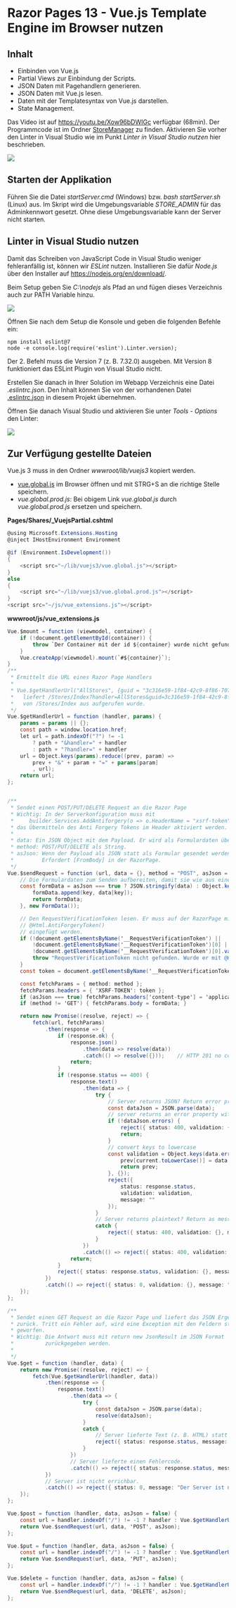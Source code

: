 # Razor Pages 13 - Vue.js Template Engine im Browser nutzen

## Inhalt

- Einbinden von Vue.js
- Partial Views zur Einbindung der Scripts.
- JSON Daten mit Pagehandlern generieren.
- JSON Daten mit Vue.js lesen.
- Daten mit der Templatesyntax von Vue.js darstellen.
- State Management.

Das Video ist auf https://youtu.be/Xow96bDWIGc verfügbar (68min). Der Programmcode ist im
Ordner [StoreManager](StoreManager) zu finden. Aktivieren Sie vorher den Linter in Visual Studio
wie im Punkt *Linter in Visual Studio nutzen* hier beschrieben.

![](screenshot.png)

## Starten der Applikation

Führen Sie die Datei *startServer.cmd* (Windows) bzw. *bash startServer.sh* (Linux) aus. Im
Skript wird die Umgebungsvariable *STORE_ADMIN* für das Adminkennwort gesetzt. Ohne diese
Umgebungsvariable kann der Server nicht starten.

## Linter in Visual Studio nutzen

Damit das Schreiben von JavaScript Code in Visual Studio weniger fehleranfällig ist, können wir
*ESLint* nutzen. Installieren Sie dafür *Node.js* über den Installer auf https://nodejs.org/en/download/.

Beim Setup geben Sie *C:\nodejs* als Pfad an und fügen dieses Verzeichnis auch zur PATH Variable
hinzu.

![](node_installation.png)

Öffnen Sie nach dem Setup die Konsole und geben die folgenden Befehle ein:

```text
npm install eslint@7
node -e console.log(require('eslint').Linter.version);
```

Der 2. Befehl muss die Version 7 (z. B. 7.32.0) ausgeben. Mit Version 8 funktioniert das ESLint
Plugin von Visual Studio nicht.

Erstellen Sie danach in Ihrer Solution im Webapp Verzeichnis eine Datei *.eslintrc.json*.
Den Inhalt können Sie von der vorhandenen Datei
[.eslintrc.json](StoreManager/StoreManager.Webapp/.eslintrc.json) in diesem Projekt übernehmen.

Öffnen Sie danach Visual Studio und aktivieren Sie unter *Tools - Options* den Linter:

![](vs_litersettings.png)

## Zur Verfügung gestellte Dateien

Vue.js 3 muss in den Ordner *wwwroot/lib/vuejs3* kopiert werden.

- [vue.global.js](https://unpkg.com/vue@3) im Browser öffnen und mit STRG+S an die richtige
  Stelle speichern.
- *vue.global.prod.js*: Bei obigem Link *vue.global.js* durch *vue.global.prod.js* ersetzen und
  speichern.


**Pages/Shares/_VuejsPartial.cshtml**

```c#
@using Microsoft.Extensions.Hosting
@inject IHostEnvironment Environment

@if (Environment.IsDevelopment())
{
    <script src="~/lib/vuejs3/vue.global.js"></script>
}
else
{
    <script src="~/lib/vuejs3/vue.global.prod.js"></script>
}
<script src="~/js/vue_extensions.js"></script>

```

**wwwroot/js/vue_extensions.js**

```c#
Vue.$mount = function (viewmodel, container) {
    if (!document.getElementById(container)) {
        throw `Der Container mit der id ${container} wurde nicht gefunden. Fehlt ein div mit dieser id?`;
    }
    Vue.createApp(viewmodel).mount(`#${container}`);
}
/**
 * Ermittelt die URL eines Razor Page Handlers
 * 
 * Vue.$getHandlerUrl("AllStores", {guid = "3c316e59-1f84-42c9-8f86-70747cfb837e"}) 
 *   liefert /Stores/Index?handler=AllStores&guid=3c316e59-1f84-42c9-8f86-70747cfb837e wenn die Funktion
 *   von /Stores/Index aus aufgerufen wurde.
 */
Vue.$getHandlerUrl = function (handler, params) {
    params = params || {};
    const path = window.location.href;
    let url = path.indexOf("?") != -1
        ? path + "&handler=" + handler
        : path + "?handler=" + handler
    url = Object.keys(params).reduce((prev, param) =>
        prev + "&" + param + "=" + params[param]
        , url);
    return url;
};


/**
 * Sendet einen POST/PUT/DELETE Request an die Razor Page
 * Wichtig: In der Serverkonfiguration muss mit 
 *     builder.Services.AddAntiforgery(o => o.HeaderName = "xsrf-token");
 * das Übermitteln des Anti Forgery Tokens im Header aktiviert werden.
 * 
 * data: Ein JSON Object mit dem Payload. Er wird als Formulardaten übertragen
 * method: POST/PUT/DELETE als String.
 * asJson: Wenn der Payload als JSON statt als Formular gesendet werden soll. 
 *         Erfordert [FromBody] in der RazorPage.
 */
Vue.$sendRequest = function (url, data = {}, method = "POST", asJson = false) {
    // Die Formulardaten zum Senden aufbereiten, damit sie wie aus einem HTML Formular gesendet aussehen.
    const formData = asJson === true ? JSON.stringify(data) : Object.keys(data).reduce((formData, key) => {
        formData.append(key, data[key]);
        return formData;
    }, new FormData());

    // Den RequestVerificationToken lesen. Er muss auf der RazorPage mit
    // @Html.AntiForgeryToken()
    // eingefügt werden.
    if (!document.getElementsByName('__RequestVerificationToken') ||
        !document.getElementsByName('__RequestVerificationToken')[0] ||
        !document.getElementsByName('__RequestVerificationToken')[0].value) {
        throw "RequestVerificationToken nicht gefunden. Wurde er mit @Html.AntiForgeryToken() eingefügt?";
    }
    const token = document.getElementsByName('__RequestVerificationToken')[0].value;

    const fetchParams = { method: method };
    fetchParams.headers = { 'XSRF-TOKEN': token };
    if (asJson === true) fetchParams.headers['content-type'] = 'application/json';
    if (method != 'GET') { fetchParams.body = formData; }

    return new Promise((resolve, reject) => {
        fetch(url, fetchParams)
            .then(response => {
                if (response.ok) {
                    response.json()
                        .then(data => resolve(data))
                        .catch(() => resolve({}));    // HTTP 201 no content
                    return;
                }
                if (response.status == 400) {
                    response.text()
                        .then(data => {
                            try {
                                // Server returns JSON? Return error property as validation.
                                const dataJson = JSON.parse(data);
                                // server returns an error property with validation messages?
                                if (!dataJson.errors) {
                                    reject({ status: 400, validation: {}, message: "" });
                                    return;
                                }
                                // convert keys to lowercase
                                const validation = Object.keys(data.errors).reduce((prev, current) => {
                                    prev[current.toLowerCase()] = data.errors[current];
                                    return prev;
                                }, {});
                                reject({
                                    status: response.status,
                                    validation: validation,
                                    message: ""
                                });
                            }
                            // Server returns plaintext? Return as message.
                            catch {
                                reject({ status: 400, validation: {}, message: data });
                            }
                        })
                        .catch(() => reject({ status: 400, validation: {}, message: "Der Server akzeptierte die Anfrage nicht (Bad request)." }));
                    return;
                }
                reject({ status: response.status, validation: {}, message: `Der Server antwortete mit dem Fehlercode ${response.status}.` });
            })
            .catch(() => reject({ status: 0, validation: {}, message: "Der Server ist nicht erreichbar." }));             // Server nicht erreichbar
    });
};

/**
 * Sendet einen GET Request an die Razor Page und liefert das JSON Ergebnis
 * zurück. Tritt ein Fehler auf, wird eine Exception mit den Feldern status und message
 * geworfen.
 * Wichtig: Die Antwort muss mit return new JsonResult im JSON Format
 *          zurückgegeben werden.
 * 
 */
Vue.$get = function (handler, data) {
    return new Promise((resolve, reject) => {
        fetch(Vue.$getHandlerUrl(handler, data))
            .then(response => {
                response.text()
                    .then(data => {
                        try {
                            const dataJson = JSON.parse(data);
                            resolve(dataJson);
                        }
                        catch {
                            // Server lieferte Text (z. B. HTML) statt einem JSON.
                            reject({ status: response.status, message: "Der Server lieferte kein JSON Ergebnis." });
                        }
                    })
                    // Server lieferte einen Fehlercode.
                    .catch(() => reject({ status: response.status, message: `Der Server antwortete mit dem Fehlercode ${response.status}.` }));
            })
            // Server ist nicht errichbar.
            .catch(() => reject({ status: 0, message: "Der Server ist nicht erreichbar." }));
    });
};

Vue.$post = function (handler, data, asJson = false) {
    const url = handler.indexOf("/") != -1 ? handler : Vue.$getHandlerUrl(handler);
    return Vue.$sendRequest(url, data, 'POST', asJson);
};

Vue.$put = function (handler, data, asJson = false) {
    const url = handler.indexOf("/") != -1 ? handler : Vue.$getHandlerUrl(handler);
    return Vue.$sendRequest(url, data, 'PUT', asJson);
};

Vue.$delete = function (handler, data, asJson = false) {
    const url = handler.indexOf("/") != -1 ? handler : Vue.$getHandlerUrl(handler);
    return Vue.$sendRequest(url, data, 'DELETE', asJson);
};
```
